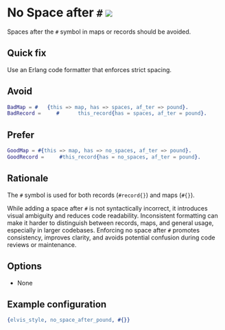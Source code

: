 # No Space after `#` [![](https://img.shields.io/badge/since-3.0.0-blue)](https://github.com/inaka/elvis_core/releases/tag/3.0.0)

Spaces after the `#` symbol in maps or records should be avoided.

## Quick fix

Use an Erlang code formatter that enforces strict spacing.

## Avoid

```erlang
BadMap = #   {this => map, has => spaces, af_ter => pound}.
BadRecord =     #      this_record{has = spaces, af_ter = pound}.
```

## Prefer

```erlang
GoodMap = #{this => map, has => no_spaces, af_ter => pound}.
GoodRecord =     #this_record{has = no_spaces, af_ter = pound}.
```

## Rationale

The `#` symbol is used for both records (`#record{}`) and maps (`#{}`).

While adding a space after `#` is not syntactically incorrect, it introduces visual ambiguity and
reduces code readability. Inconsistent formatting can make it harder to distinguish between
records, maps, and general usage, especially in larger codebases. Enforcing no space after `#`
promotes consistency, improves clarity, and avoids potential confusion during code reviews or
maintenance.

## Options

- None

## Example configuration

```erlang
{elvis_style, no_space_after_pound, #{}}
```
